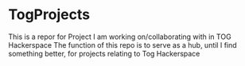 # TogProjects
This is a repor for Project I am working on/collaborating with in TOG Hackerspace
The function of this repo is to serve as a hub, until I find something better, for projects relating to Tog Hackerspace

